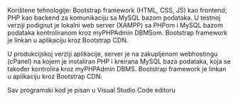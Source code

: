 Korištene tehnologije: Bootstrap framework (HTML, CSS, JS) kao frontend; PHP kao backend za komunikaciju sa MySQL bazom podataka.
U testnoj verziji podignut je lokalni web server (XAMPP) sa PHPom i MySQL bazom podataka kontroliranom kroz myPHPAdmin DBMSom.
Bootstrap framework je linkan u aplikaciju kroz Bootstrap CDN.

U produkcijskoj verziji aplikacije, server je na zakupljenom webhostingu (cPanel) na kojem je instaliran PHP i kreirana MySQL baza podataka, koja se također kontrolira kroz myPHPAdmin DBMS.
Bootstrap framework je linkan u aplikaciju kroz Bootstrap CDN.

Sav programski kod je pisan u Visual Studio Code editoru
